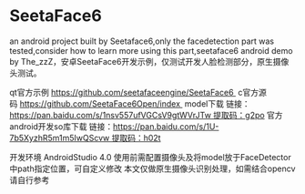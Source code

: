# SeetaFace6
an android project built by Seetaface6,only the facedetection part was tested,consider how to learn more using this part,seetaface6 android demo by The_zzZ，安卓SeetaFace6开发示例，仅测试开发人脸检测部分，原生摄像头测试。

qt官方示例 https://github.com/seetafaceengine/SeetaFace6 
c官方源码 https://github.com/SeetaFace6Open/index 
model下载 链接：https://pan.baidu.com/s/1nsv557ufVGCsV9gtWVrJTw 提取码：g2po 
官方android开发so库下载 链接：https://pan.baidu.com/s/1U-7b5XyzhR5m1m5IwQScvw 提取码：h02t

开发环境 AndroidStudio 4.0 
使用前需配置摄像头及将model放于FaceDetector中path指定位置，可自定义修改 本文仅做原生摄像头识别处理，如需结合opencv请自行参考
